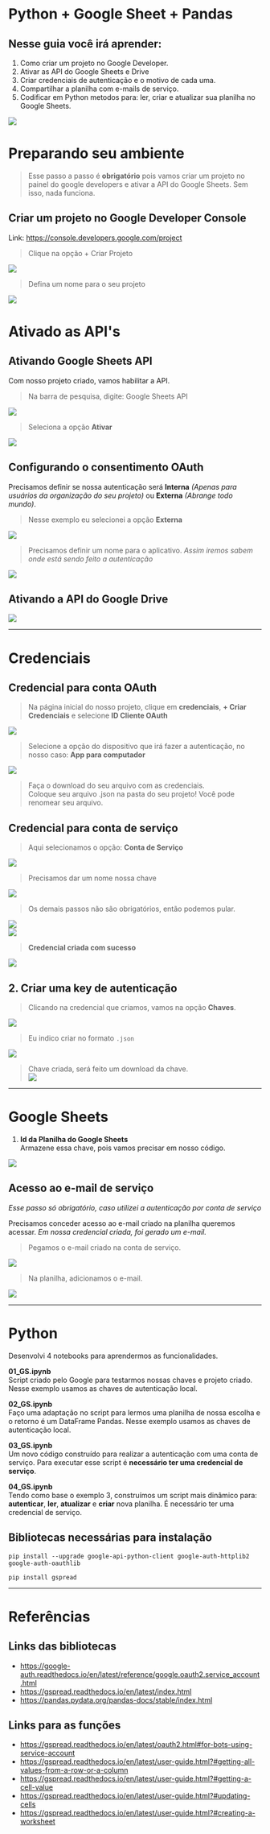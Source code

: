 # Python + Google Sheet + Pandas
 
## __Nesse guia você irá aprender:__
1. Como criar um projeto no Google Developer.
2. Ativar as API do Google Sheets e Drive
3. Criar credenciais de autenticação e o motivo de cada uma.
4. Compartilhar a planilha com e-mails de serviço.
5. Codificar em Python metodos para: ler, criar e atualizar sua planilha no Google Sheets. 
 
 
![](./images/info.PNG)
 
# __Preparando seu ambiente__
 
> Esse passo a passo é __obrigatório__ pois vamos criar um projeto no painel do google developers e ativar a API do Google Sheets. Sem isso, nada funciona.
 
## Criar um projeto no Google Developer Console
 
Link: https://console.developers.google.com/project
> Clique na opção + Criar Projeto<br>
 
![](./images/00_01.png)
 
 > Defina um nome para o seu projeto
 
![](./images/00_02.png)
 
# __Ativado as API's__
 
## Ativando Google Sheets API
 Com nosso projeto criado, vamos habilitar a API.
 
 > Na barra de pesquisa, digite: Google Sheets API
 
![](./images/00_03.png)
 
 > Seleciona a opção __Ativar__
 
![](./images/00_04.png)
 
## Configurando o consentimento OAuth
 Precisamos definir se nossa autenticação será __Interna__ _(Apenas para usuários da organização do seu projeto)_ ou __Externa__ _(Abrange todo mundo)_.
 
> Nesse exemplo eu selecionei a opção __Externa__
 
![](./images/00_05.png)
 
> Precisamos definir um nome para o aplicativo. _Assim iremos sabem onde está sendo feito a autenticação_
 
![](./images/00_06.png)
 
 
## Ativando a API do Google Drive
 
![](./images/00_15.png)
 
---
 
# __Credenciais__
 
## Credencial para conta OAuth
> Na página inicial do nosso projeto, clique em __credenciais__, __+ Criar Credenciais__ e selecione __ID Cliente OAuth__
 
![](./images/00_07.png)
 
> Selecione a opção do dispositivo que irá fazer a autenticação, no nosso caso: __App para computador__ 
 
![](./images/00_08.png)
 
> Faça o download do seu arquivo com as credenciais. <br>
> Coloque seu arquivo .json na pasta do seu projeto! Você pode renomear seu arquivo.
 
## Credencial para conta de serviço
> Aqui selecionamos o opção: __Conta de Serviço__
 
![](./images/03_01.png)
 
> Precisamos dar um nome nossa chave
 
![](./images/03_02.png)
 
> Os demais passos não são obrigatórios, então podemos pular. 
 
![](./images/03_03.png) <br>
![](./images/03_04.png)
 
> __Credencial criada com sucesso__
 
![](./images/03_05.png)
 
## 2. Criar uma key de autenticação
 
> Clicando na credencial que criamos, vamos na opção __Chaves__.
 
![](./images/03_06.png)
 
> Eu indico criar no formato ```.json``` 
 
![](./images/03_07.png)
 
> Chave criada, será feito um download da chave. <br> 
![](./images/03_08.png)
 
---
 
# __Google Sheets__
 
1. __Id da Planilha do Google Sheets__
<br>Armazene essa chave, pois vamos precisar em nosso código.
 
![](./images/02_01.PNG)
 
## Acesso ao e-mail de serviço 
_Esse passo só obrigatório, caso utilizei a autenticação por conta de serviço_
 
Precisamos conceder acesso ao e-mail criado na planilha queremos acessar. _Em nossa credencial criada, foi gerado um e-mail._
 
> Pegamos o e-mail criado na conta de serviço.
 
![](./images/03_09.png)
 
> Na planilha, adicionamos o e-mail.
 
![](./images/03_10.png)
 
---
 
 # __Python__
 
 Desenvolvi 4 notebooks para aprendermos as funcionalidades.
 
 __01_GS.ipynb__
 <br> Script criado pelo Google para testarmos nossas chaves e projeto criado. Nesse exemplo usamos as chaves de autenticação local.
 
 __02_GS.ipynb__
 <br> Faço uma adaptação no script para lermos uma planilha de nossa escolha e o retorno é um DataFrame Pandas. Nesse exemplo usamos as chaves de autenticação local.
 
 __03_GS.ipynb__
 <br> Um novo código construído para realizar a autenticação com uma conta de serviço. Para executar esse script é __necessário ter uma credencial de serviço__.
 
 __04_GS.ipynb__
 <br> Tendo como base o exemplo 3, construímos um script mais dinâmico para: __autenticar__, __ler__, __atualizar__ e __criar__ nova planilha. É necessário ter uma credencial de serviço.
 
 ## Bibliotecas necessárias para instalação
 
 ```
 pip install --upgrade google-api-python-client google-auth-httplib2 google-auth-oauthlib 
 
 pip install gspread
 ```
 
---
 
# __Referências__
 
## Links das bibliotecas
* https://google-auth.readthedocs.io/en/latest/reference/google.oauth2.service_account.html
* https://gspread.readthedocs.io/en/latest/index.html
* https://pandas.pydata.org/pandas-docs/stable/index.html
 
 ## Links para as funções
 * https://gspread.readthedocs.io/en/latest/oauth2.html#for-bots-using-service-account
 * https://gspread.readthedocs.io/en/latest/user-guide.html?#getting-all-values-from-a-row-or-a-column
* https://gspread.readthedocs.io/en/latest/user-guide.html?#getting-a-cell-value
* https://gspread.readthedocs.io/en/latest/user-guide.html?#updating-cells
*  https://gspread.readthedocs.io/en/latest/user-guide.html?#creating-a-worksheet

